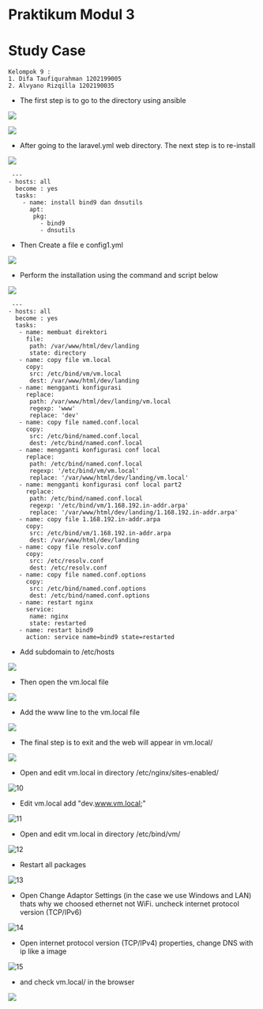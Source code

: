 # Praktikum Modul 3

# Study Case

```
Kelompok 9 : 
1. Difa Taufiqurahman 1202199005
2. Alvyano Rizqilla 1202190035
```

 - The first step is to go to the directory using ansible
 
![](Praktikum3/1.PNG)

![](Praktikum3/2.PNG)

- After going to the laravel.yml web directory. The next step is to re-install

![](Praktikum3/3.PNG)

```
 ---
- hosts: all
  become : yes
  tasks:
    - name: install bind9 dan dnsutils
      apt:
       pkg:
         - bind9
         - dnsutils
```

- Then Create a file e config1.yml

![](Praktikum3/4.PNG)

- Perform the installation using the command and script below

![](Praktikum3/5.PNG)

```
 ---
- hosts: all
  become : yes
  tasks:
   - name: membuat direktori
     file:
      path: /var/www/html/dev/landing
      state: directory
   - name: copy file vm.local
     copy:
      src: /etc/bind/vm/vm.local
      dest: /var/www/html/dev/landing
   - name: mengganti konfigurasi
     replace:
      path: /var/www/html/dev/landing/vm.local
      regexp: 'www'
      replace: 'dev'
   - name: copy file named.conf.local
     copy:
      src: /etc/bind/named.conf.local
      dest: /etc/bind/named.conf.local
   - name: mengganti konfigurasi conf local
     replace:
      path: /etc/bind/named.conf.local
      regexp: '/etc/bind/vm/vm.local'
      replace: '/var/www/html/dev/landing/vm.local'
   - name: mengganti konfigurasi conf local part2
     replace:
      path: /etc/bind/named.conf.local
      regexp: '/etc/bind/vm/1.168.192.in-addr.arpa'
      replace: '/var/www/html/dev/landing/1.168.192.in-addr.arpa'
   - name: copy file 1.168.192.in-addr.arpa
     copy:
      src: /etc/bind/vm/1.168.192.in-addr.arpa
      dest: /var/www/html/dev/landing
   - name: copy file resolv.conf
     copy:
      src: /etc/resolv.conf
      dest: /etc/resolv.conf
   - name: copy file named.conf.options
     copy:
      src: /etc/bind/named.conf.options
      dest: /etc/bind/named.conf.options
   - name: restart nginx
     service:
      name: nginx
      state: restarted
   - name: restart bind9
     action: service name=bind9 state=restarted
```

- Add subdomain to /etc/hosts

![](Praktikum3/6.PNG)

- Then open the vm.local file

![](Praktikum3/7.PNG)

- Add the www line to the vm.local file

![](Praktikum3/8.PNG)

- The final step is to exit and the web will appear in vm.local/

![](Praktikum3/9.PNG)

- Open and edit vm.local in directory /etc/nginx/sites-enabled/

![10](https://user-images.githubusercontent.com/80197844/146380068-2e8dafd0-296d-4622-9e44-8f1b4b52c430.PNG)

- Edit vm.local add "dev.www.vm.local;"

![11](https://user-images.githubusercontent.com/80197844/146380174-bb74e16e-b0a7-4b27-95da-2ba549b3fea8.PNG)

- Open and edit vm.local in directory /etc/bind/vm/

![12](https://user-images.githubusercontent.com/80197844/146380489-d0c2673c-23a6-4f04-a9fc-9abe2454d9e1.PNG)

- Restart all packages

![13](https://user-images.githubusercontent.com/80197844/146380650-e4965b80-398a-4545-abe1-2d019108baff.PNG)

- Open Change Adaptor Settings (in the case we use Windows and LAN) thats why we choosed ethernet not WiFi. uncheck internet protocol version (TCP/IPv6)

![14](https://user-images.githubusercontent.com/80197844/146380726-cf15d7a4-d9f6-4e91-ae33-857b8734693d.PNG)

- Open internet protocol version (TCP/IPv4) properties, change DNS with ip like a image

![15](https://user-images.githubusercontent.com/80197844/146381010-3ca11b8a-07de-49cb-83e4-1fce9f8228f6.PNG)

- and check vm.local/ in the browser

![](Praktikum3/10.PNG)



